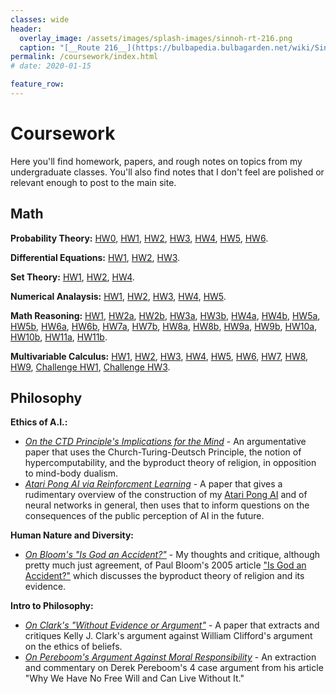 ```yaml
---
classes: wide
header:
  overlay_image: /assets/images/splash-images/sinnoh-rt-216.png
  caption: "[__Route 216__](https://bulbapedia.bulbagarden.net/wiki/Sinnoh_Route_216) in Sinnoh"
permalink: /coursework/index.html
# date: 2020-01-15

feature_row:
---
```


# Coursework
Here you'll find homework, papers, and rough notes on topics from my undergraduate classes. You'll also find notes that I don't feel are polished or relevant enough to post to the main site. 

## Math
**Probability Theory:** [HW0](\hw\Fall%202019\prob-theory\PDFs\prob-theory-hw0.pdf), [HW1](\hw\Fall%202019\prob-theory\PDFs\prob-theory-hw1.pdf), [HW2](\hw\Fall%202019\prob-theory\PDFs\prob-theory-hw2.pdf), [HW3](\hw\Fall%202019\prob-theory\PDFs\prob-theory-hw3.pdf), [HW4](\hw\Fall%202019\prob-theory\PDFs\prob-theory-hw4.pdf), [HW5](\hw\Fall%202019\prob-theory\PDFs\prob-theory-hw5.pdf), [HW6](\hw\Fall%202019\prob-theory\PDFs\prob-theory-hw6.pdf).

**Differential Equations:** [HW1](\hw\Fall%202019\diff-eqs\PDFs\diff-eqs-hw1.pdf), [HW2](\hw\Fall%202019\diff-eqs\PDFs\diff-eqs-hw2.pdf), [HW3](\hw\Fall%202019\diff-eqs\PDFs\diff-eqs-hw3.pdf).

**Set Theory:** [HW1](\hw\Fall%202019\set-theory\PDFs\set-theory-hw1.pdf), [HW2](\hw\Fall%202019\set-theory\PDFs\set-theory-hw2.pdf), [HW4](\hw\Fall%202019\set-theory\PDFs\set-theory-hw4.pdf).

**Numerical Analaysis:** [HW1](\hw\Spring%202019\Num%20Analysis\hw1\hw1.pdf), [HW2](\hw\Spring%202019\Num%20Analysis\hw2\hw2.pdf), [HW3](\hw\Spring%202019\Num%20Analysis\hw3\hw3.pdf), [HW4](\hw\Spring%202019\Num%20Analysis\hw4\hw4.pdf), [HW5](\hw\Spring%202019\Num%20Analysis\hw5\hw5.pdf).

**Math Reasoning:** [HW1](\hw\Fall%202018\Math%20Reasoning\PDFs\mathreasonhw1.pdf), [HW2a](\hw\Fall%202018\Math%20Reasoning\PDFs\mathreasonhw2a.pdf), [HW2b](\hw\Fall%202018\Math%20Reasoning\PDFs\mathreasonhw2b.pdf), [HW3a](\hw\Fall%202018\Math%20Reasoning\PDFs\mathreasonhw3a.pdf), [HW3b](\hw\Fall%202018\Math%20Reasoning\PDFs\mathreasonhw3b.pdf), [HW4a](\hw\Fall%202018\Math%20Reasoning\PDFs\mathreasonhw.pdf), [HW4b](\hw\Fall%202018\Math%20Reasoning\PDFs\mathreasonhw.pdf), [HW5a](\hw\Fall%202018\Math%20Reasoning\PDFs\mathreasonhw5a.pdf), [HW5b](\hw\Fall%202018\Math%20Reasoning\PDFs\mathreasonhw5b.pdf), [HW6a](\hw\Fall%202018\Math%20Reasoning\PDFs\mathreasonhw6a.pdf), [HW6b](\hw\Fall%202018\Math%20Reasoning\PDFs\mathreasonhw6b.pdf), [HW7a](\hw\Fall%202018\Math%20Reasoning\PDFs\mathreasonhw7a.pdf), [HW7b](\hw\Fall%202018\Math%20Reasoning\PDFs\mathreasonhw7b.pdf), [HW8a](\hw\Fall%202018\Math%20Reasoning\PDFs\mathreasonhw8a.pdf), [HW8b](\hw\Fall%202018\Math%20Reasoning\PDFs\mathreasonhw8b.pdf), [HW9a](\hw\Fall%202018\Math%20Reasoning\PDFs\mathreasonhw9a.pdf), [HW9b](\hw\Fall%202018\Math%20Reasoning\PDFs\mathreasonhw9b.pdf), [HW10a](\hw\Fall%202018\Math%20Reasoning\PDFs\mathreasonhw10a.pdf), [HW10b](\hw\Fall%202018\Math%20Reasoning\PDFs\mathreasonhw10b.pdf), [HW11a](\hw\Fall%202018\Math%20Reasoning\PDFs\mathreasonhw11a.pdf), [HW11b](\hw\Fall%202018\Math%20Reasoning\PDFs\mathreasonhw11b.pdf).

**Multivariable Calculus:** [HW1](\hw\Fall%202018\Calculus%20III\PDFs\calc3hw1.pdf),  [HW2](\hw\Fall%202018\Calculus%20III\PDFs\calc3hw2.pdf), [HW3](\hw\Fall%202018\Calculus%20III\PDFs\calc3hw3.pdf), [HW4](\hw\Fall%202018\Calculus%20III\PDFs\calc3hw4.pdf), [HW5](\hw\Fall%202018\Calculus%20III\PDFs\calc3hw5.pdf), [HW6](\hw\Fall%202018\Calculus%20III\PDFs\calc3hw6.pdf), [HW7](\hw\Fall%202018\Calculus%20III\PDFs\calc3hw7.pdf), [HW8](\hw\Fall%202018\Calculus%20III\PDFs\calc3hw8.pdf), [HW9](\hw\Fall%202018\Calculus%20III\PDFs\calc3hw9.pdf), [Challenge HW1](\hw\Fall%202018\Calculus%20III\PDFs\calc3challengehw1.pdf), [Challenge HW3](\hw\Fall%202018\Calculus%20III\PDFs\calc3challengehw3.pdf).

## Philosophy
**Ethics of A.I.:**
- [*On the CTD Principle's Implications for the Mind*](\hw\Spring%202019\Ghost%20in%20Machine\ctdpaper\main.pdf) - An argumentative paper that uses the Church-Turing-Deutsch Principle, the notion of hypercomputability, and the byproduct theory of religion, in opposition to mind-body dualism.
- [*Atari Pong AI via Reinforcment Learning*](\hw\Spring%202019\Ghost%20in%20Machine\pongpaper\pongpaper.pdf) - A paper that gives a rudimentary overview of the construction of my [Atari Pong AI](https://github.com/ozanerhansha/NeuralNetworks) and of neural networks in general, then uses that to inform questions on the consequences of the public perception of AI in the future.

**Human Nature and Diversity:**
- [*On Bloom's "Is God an Accident?"*](\hw\Spring%202019\humannaturepaper\paper.pdf) - My thoughts and critique, although pretty much just agreement, of Paul Bloom's 2005 article ["Is God an Accident?"](https://www.theatlantic.com/magazine/archive/2005/12/is-god-an-accident/304425/) which discusses the byproduct theory of religion and its evidence.

**Intro to Philosophy:**
- [*On Clark's "Without Evidence or Argument"*](\hw\Fall%202018\Intro%20to%20Philosophy\philosophypaper1.pdf) - A paper that extracts and critiques Kelly J. Clark's argument against William Clifford's argument on the ethics of beliefs.
- [*On Pereboom's Argument Against Moral Responsibility*](\hw\Fall%202018\Intro%20to%20Philosophy\philosophypaper2.pdf) - An extraction and commentary on Derek Pereboom's 4 case argument from his article "Why We Have No Free Will and Can Live Without It."

<!-- ## Computer Science
**Algorithms:**
 -->


<!------------------------------- FOOTER --------------------------------->